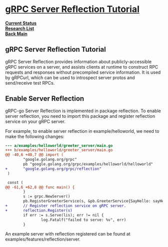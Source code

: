 # **[gRPC Server Reflection Tutorial](https://chromium.googlesource.com/external/github.com/grpc/grpc-go/+/HEAD/Documentation/server-reflection-tutorial.md#grpc-server-reflection-tutorial)**

**[Current Status](../../../development/status/weekly/current_status.md)**\
**[Research List](../../research_list.md)**\
**[Back Main](../../../README.md)**

## gRPC Server Reflection Tutorial

gRPC Server Reflection provides information about publicly-accessible gRPC services on a server, and assists clients at runtime to construct RPC requests and responses without precompiled service information. It is used by gRPCurl, which can be used to introspect server protos and send/receive test RPCs.

## Enable Server Reflection

gRPC-go Server Reflection is implemented in package reflection. To enable server reflection, you need to import this package and register reflection service on your gRPC server.

For example, to enable server reflection in example/helloworld, we need to make the following changes:

```diff
--- a/examples/helloworld/greeter_server/main.go
+++ b/examples/helloworld/greeter_server/main.go
@@ -40,6 +40,7 @@ import (
        "google.golang.org/grpc"
        pb "google.golang.org/grpc/examples/helloworld/helloworld"
+       "google.golang.org/grpc/reflection"
 )

 const (
@@ -61,6 +62,8 @@ func main() {
        }
        s := grpc.NewServer()
        pb.RegisterGreeterService(s, &pb.GreeterService{SayHello: sayHello})
+       // Register reflection service on gRPC server.
+       reflection.Register(s)
        if err := s.Serve(lis); err != nil {
                log.Fatalf("failed to serve: %v", err)
        }
```

An example server with reflection registered can be found at examples/features/reflection/server.

